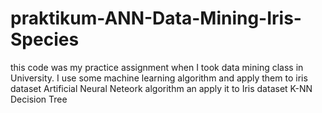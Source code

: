 # praktikum-ANN-Data-Mining-Iris-Species
this code was my practice assignment when I took data mining class in University. I use some machine learning algorithm and apply them to iris dataset
Artificial Neural Neteork algorithm an apply it to Iris dataset
K-NN 
Decision Tree
